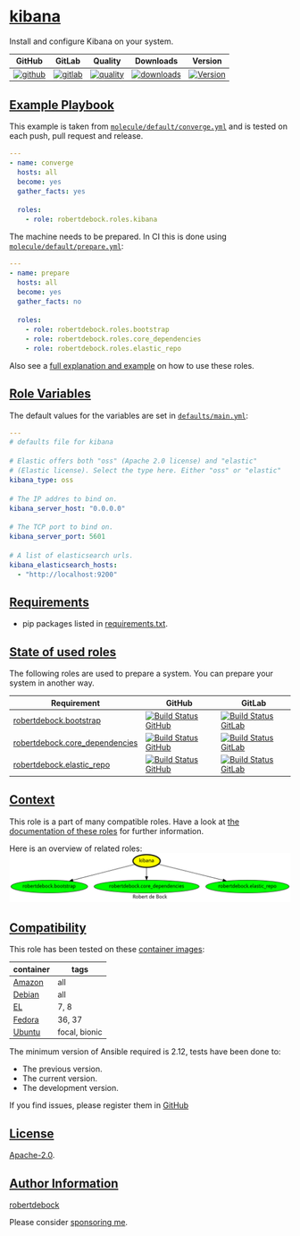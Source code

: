# [kibana](#kibana)

Install and configure Kibana on your system.

|GitHub|GitLab|Quality|Downloads|Version|
|------|------|-------|---------|-------|
|[![github](https://github.com/robertdebock/ansible-role-kibana/workflows/Ansible%20Molecule/badge.svg)](https://github.com/robertdebock/ansible-role-kibana/actions)|[![gitlab](https://gitlab.com/robertdebock-iac/ansible-role-kibana/badges/master/pipeline.svg)](https://gitlab.com/robertdebock-iac/ansible-role-kibana)|[![quality](https://img.shields.io/ansible/quality/56421)](https://galaxy.ansible.com/robertdebock/kibana)|[![downloads](https://img.shields.io/ansible/role/d/56421)](https://galaxy.ansible.com/robertdebock/kibana)|[![Version](https://img.shields.io/github/release/robertdebock/ansible-role-kibana.svg)](https://github.com/robertdebock/ansible-role-kibana/releases/)|

## [Example Playbook](#example-playbook)

This example is taken from [`molecule/default/converge.yml`](https://github.com/robertdebock/ansible-role-kibana/blob/master/molecule/default/converge.yml) and is tested on each push, pull request and release.

```yaml
---
- name: converge
  hosts: all
  become: yes
  gather_facts: yes

  roles:
    - role: robertdebock.roles.kibana
```

The machine needs to be prepared. In CI this is done using [`molecule/default/prepare.yml`](https://github.com/robertdebock/ansible-role-kibana/blob/master/molecule/default/prepare.yml):

```yaml
---
- name: prepare
  hosts: all
  become: yes
  gather_facts: no

  roles:
    - role: robertdebock.roles.bootstrap
    - role: robertdebock.roles.core_dependencies
    - role: robertdebock.roles.elastic_repo
```

Also see a [full explanation and example](https://robertdebock.nl/how-to-use-these-roles.html) on how to use these roles.

## [Role Variables](#role-variables)

The default values for the variables are set in [`defaults/main.yml`](https://github.com/robertdebock/ansible-role-kibana/blob/master/defaults/main.yml):

```yaml
---
# defaults file for kibana

# Elastic offers both "oss" (Apache 2.0 license) and "elastic"
# (Elastic license). Select the type here. Either "oss" or "elastic"
kibana_type: oss

# The IP addres to bind on.
kibana_server_host: "0.0.0.0"

# The TCP port to bind on.
kibana_server_port: 5601

# A list of elasticsearch urls.
kibana_elasticsearch_hosts:
  - "http://localhost:9200"
```

## [Requirements](#requirements)

- pip packages listed in [requirements.txt](https://github.com/robertdebock/ansible-role-kibana/blob/master/requirements.txt).

## [State of used roles](#state-of-used-roles)

The following roles are used to prepare a system. You can prepare your system in another way.

| Requirement | GitHub | GitLab |
|-------------|--------|--------|
|[robertdebock.bootstrap](https://galaxy.ansible.com/robertdebock/bootstrap)|[![Build Status GitHub](https://github.com/robertdebock/ansible-role-bootstrap/workflows/Ansible%20Molecule/badge.svg)](https://github.com/robertdebock/ansible-role-bootstrap/actions)|[![Build Status GitLab](https://gitlab.com/robertdebock-iac/ansible-role-bootstrap/badges/master/pipeline.svg)](https://gitlab.com/robertdebock-iac/ansible-role-bootstrap)|
|[robertdebock.core_dependencies](https://galaxy.ansible.com/robertdebock/core_dependencies)|[![Build Status GitHub](https://github.com/robertdebock/ansible-role-core_dependencies/workflows/Ansible%20Molecule/badge.svg)](https://github.com/robertdebock/ansible-role-core_dependencies/actions)|[![Build Status GitLab](https://gitlab.com/robertdebock-iac/ansible-role-core_dependencies/badges/master/pipeline.svg)](https://gitlab.com/robertdebock-iac/ansible-role-core_dependencies)|
|[robertdebock.elastic_repo](https://galaxy.ansible.com/robertdebock/elastic_repo)|[![Build Status GitHub](https://github.com/robertdebock/ansible-role-elastic_repo/workflows/Ansible%20Molecule/badge.svg)](https://github.com/robertdebock/ansible-role-elastic_repo/actions)|[![Build Status GitLab](https://gitlab.com/robertdebock-iac/ansible-role-elastic_repo/badges/master/pipeline.svg)](https://gitlab.com/robertdebock-iac/ansible-role-elastic_repo)|

## [Context](#context)

This role is a part of many compatible roles. Have a look at [the documentation of these roles](https://robertdebock.nl/) for further information.

Here is an overview of related roles:
![dependencies](https://raw.githubusercontent.com/robertdebock/ansible-role-kibana/png/requirements.png "Dependencies")

## [Compatibility](#compatibility)

This role has been tested on these [container images](https://hub.docker.com/u/robertdebock):

|container|tags|
|---------|----|
|[Amazon](https://hub.docker.com/repository/docker/robertdebock/amazonlinux/general)|all|
|[Debian](https://hub.docker.com/repository/docker/robertdebock/debian/general)|all|
|[EL](https://hub.docker.com/repository/docker/robertdebock/enterpriselinux/general)|7, 8|
|[Fedora](https://hub.docker.com/repository/docker/robertdebock/fedora/general)|36, 37|
|[Ubuntu](https://hub.docker.com/repository/docker/robertdebock/ubuntu/general)|focal, bionic|

The minimum version of Ansible required is 2.12, tests have been done to:

- The previous version.
- The current version.
- The development version.

If you find issues, please register them in [GitHub](https://github.com/robertdebock/ansible-role-kibana/issues)

## [License](#license)

[Apache-2.0](https://github.com/robertdebock/ansible-role-kibana/blob/master/LICENSE).

## [Author Information](#author-information)

[robertdebock](https://robertdebock.nl/)

Please consider [sponsoring me](https://github.com/sponsors/robertdebock).
